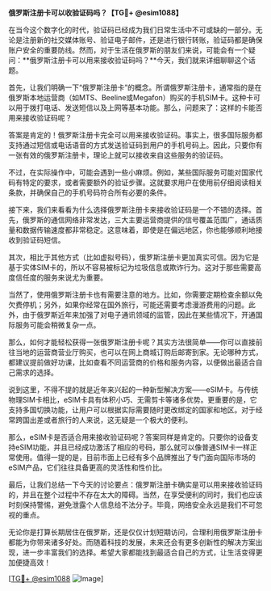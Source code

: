 **俄罗斯注册卡可以收验证码吗？【TG💪+ @esim1088】**

在当今这个数字化的时代，验证码已经成为我们日常生活中不可或缺的一部分。无论是注册新的社交媒体账号、验证电子邮件，还是进行银行转账，验证码都是确保账户安全的重要防线。然而，对于生活在俄罗斯的朋友们来说，可能会有一个疑问：**俄罗斯注册卡可以用来接收验证码吗？**今天，我们就来详细聊聊这个话题。

首先，让我们明确一下“俄罗斯注册卡”的概念。所谓俄罗斯注册卡，通常指的是在俄罗斯本地运营商（如MTS、Beeline或Megafon）购买的手机SIM卡。这种卡可以用于拨打电话、发送短信以及上网等基本功能。那么，问题来了：这样的卡能否用来接收验证码呢？

答案是肯定的！俄罗斯注册卡完全可以用来接收验证码。事实上，很多国际服务都支持通过短信或电话语音的方式发送验证码到用户的手机号码上。因此，只要你有一张有效的俄罗斯注册卡，理论上就可以接收来自这些服务的验证码。

不过，在实际操作中，可能会遇到一些小麻烦。例如，某些国际服务可能对国家代码有特定的要求，或者需要额外的验证步骤。这就要求用户在使用前仔细阅读相关条款，并确保自己的手机号码符合所有必要的条件。

接下来，我们来看看为什么选择俄罗斯注册卡来接收验证码是一个不错的选择。首先，俄罗斯的通信网络非常发达，三大主要运营商提供的信号覆盖范围广，通话质量和数据传输速度都非常稳定。这意味着，即使是在偏远地区，你也能够顺利地接收到验证码短信。

其次，相比于其他方式（比如虚拟号码），俄罗斯注册卡更加真实可信。因为它是基于实体SIM卡的，所以不容易被标记为垃圾信息或欺诈行为。这对于那些需要高度信任度的服务来说尤为重要。

当然了，使用俄罗斯注册卡也有需要注意的地方。比如，你需要定期检查余额以免欠费停机；另外，如果你经常在国外旅行，可能还需要考虑漫游费用的问题。此外，由于俄罗斯近年来加强了对电子通讯领域的监管，因此在某些情况下，开通国际服务可能会稍微复杂一点。

那么，如何才能轻松获得一张俄罗斯注册卡呢？其实方法很简单——你可以直接前往当地的运营商营业厅购买，也可以在网上商城订购后邮寄到家。无论哪种方式，都建议提前做好功课，比如查看不同运营商的价格和服务内容，以便做出最适合自己需求的选择。

说到这里，不得不提的就是近年来兴起的一种新型解决方案——eSIM卡。与传统物理SIM卡相比，eSIM卡具有体积小巧、无需剪卡等诸多优势。更重要的是，它支持多国切换功能，让用户可以根据实际需要随时更改绑定的国家和地区。对于经常跨国出差或者旅行的人来说，这无疑是一个极大的便利。

那么，eSIM卡是否适合用来接收验证码呢？答案同样是肯定的。只要你的设备支持eSIM功能，并且已经成功激活了相应的号码，那么就可以像普通SIM卡一样正常使用。值得一提的是，目前市面上已经有多个品牌推出了专门面向国际市场的eSIM产品，它们往往具备更高的灵活性和性价比。

最后，让我们总结一下今天的讨论要点：俄罗斯注册卡确实是可以用来接收验证码的，并且在整个过程中不存在太大的障碍。当然，在享受便利的同时，我们也应该时刻保持警惕，避免泄露个人信息给不法分子。毕竟，网络安全永远是我们不可忽视的重点。

无论你是打算长期居住在俄罗斯，还是仅仅计划短期访问，合理利用俄罗斯注册卡都能为你带来诸多好处。而随着科技的发展，未来还会有更多创新性的解决方案出现，进一步丰富我们的选择。希望大家都能找到最适合自己的方式，让生活变得更加便捷高效！

[[TG💪+ @esim1088](https://t.me/s/esim1088) ![Image](https://i.postimg.cc/4NQfJmqS/Snipaste-2025-05-13-00-14-12.png)]